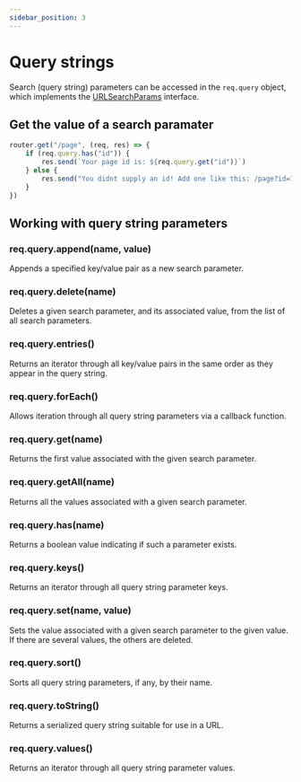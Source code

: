 ```yaml
---
sidebar_position: 3
---
```


# Query strings

Search (query string) parameters can be accessed in the `req.query` object, which implements the [URLSearchParams](https://developer.mozilla.org/en-US/docs/Web/API/URLSearchParams) interface.

## Get the value of a search paramater

```javascript
router.get("/page", (req, res) => {
    if (req.query.has("id")) {
        res.send(`Your page id is: ${req.query.get("id")}`)
    } else {
        res.send("You didnt supply an id! Add one like this: /page?id=123")
    }
})
```

## Working with query string parameters

### req.query.append(name, value)
Appends a specified key/value pair as a new search parameter.

### req.query.delete(name)
Deletes a given search parameter, and its associated value, from the list of all search parameters.

### req.query.entries()
Returns an iterator through all key/value pairs in the same order as they appear in the query string.

### req.query.forEach()
Allows iteration through all query string parameters via a callback function.

### req.query.get(name)
Returns the first value associated with the given search parameter.

### req.query.getAll(name)
Returns all the values associated with a given search parameter.

### req.query.has(name)
Returns a boolean value indicating if such a parameter exists.

### req.query.keys()
Returns an iterator through all query string parameter keys.

### req.query.set(name, value)
Sets the value associated with a given search parameter to the given value. If there are several values, the others are deleted.

### req.query.sort()
Sorts all query string parameters, if any, by their name.

### req.query.toString()
Returns a serialized query string suitable for use in a URL.

### req.query.values()
Returns an iterator through all query string parameter values.
